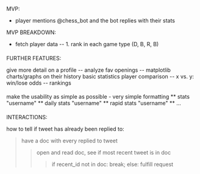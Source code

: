 MVP:
-   player mentions @chess_bot and the bot replies with their stats

MVP BREAKDOWN:
-   fetch player data
--      1. rank in each game type (D, B, R, B)

####

FURTHER FEATURES:
 
give more detail on a profile
--      analyze fav openings
--      matplotlib charts/graphs on their history
basic statistics
player comparison
--      x vs. y: win/lose odds
--      rankings

####

make the usability as simple as possible - very simple formatting
**      stats "username"
**      daily stats "username"
**      rapid stats "username"
**      ...

####

INTERACTIONS:

how to tell if tweet has already been replied to:
>  have a doc with every replied to tweet
>>  open and read doc, see if most recent tweet is in doc
>>> if recent_id not in doc: break; else: fulfill request
